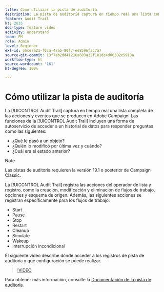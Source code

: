 ```yaml
---
title: Cómo utilizar la pista de auditoría
description: La pista de auditoría captura en tiempo real una lista completa de las acciones y eventos que se producen en Adobe Campaign.
feature: Audit Trail
kt: 2835
doc-type: feature video
activity: understand
team: PM
role: Admin
level: Beginner
exl-id: 66ce7a21-f0ca-47a5-80f7-ee8596fac7a7
source-git-commit: 13f7ab2dd41216a603a22f181dc4d06302c5918a
workflow-type: ht
source-wordcount: '161'
ht-degree: 100%

---
```


# Cómo utilizar la pista de auditoría

La [!UICONTROL Audit Trail] captura en tiempo real una lista completa de las acciones y eventos que se producen en Adobe Campaign. Las funciones de la [!UICONTROL Audit Trail] incluyen una forma de autoservicio de acceder a un historial de datos para responder preguntas como las siguientes:

* ¿Qué le pasó a un objeto?
* ¿Quién lo modificó por última vez y cuándo?
* ¿Cuál era el estado anterior?

>[!NOTE]
>
>Las pistas de auditoría requieren la versión 19.1 o posterior de Campaign Classic.

La [!UICONTROL Audit Trail] registra las acciones del operador de lista y registro, como la creación, modificación y eliminación de flujos de trabajo, opciones y esquema de origen. Además, las siguientes acciones se registran específicamente para los flujos de trabajo:

* Start
* Pause
* Stop
* Restart
* Cleanup
* Simulate
* Wakeup
* Interrupción incondicional

El siguiente vídeo describe dónde acceder a los registros de pista de auditoría y qué configuración se puede realizar.

>[!VIDEO](https://video.tv.adobe.com/v/27425?quality=12&learn=on)

Para obtener más información, consulte la [Documentación de la pista de auditoría](https://experienceleague.adobe.com/docs/campaign-classic/using/monitoring-campaign-classic/production-procedures/audit-trail.html?lang=es).
